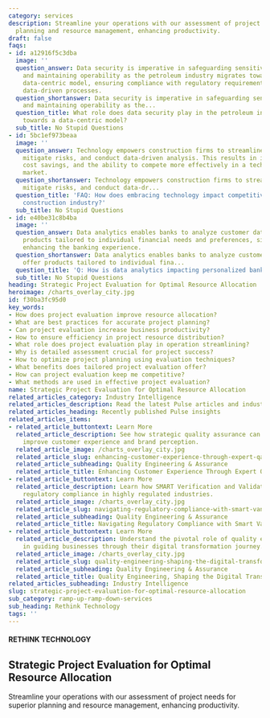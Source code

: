```yaml
---
category: services
description: Streamline your operations with our assessment of project needs for superior
  planning and resource management, enhancing productivity.
draft: false
faqs:
- id: a12916f5c3dba
  image: ''
  question_answer: Data security is imperative in safeguarding sensitive information
    and maintaining operability as the petroleum industry migrates towards a more
    data-centric model, ensuring compliance with regulatory requirements while optimizing
    data-driven processes.
  question_shortanswer: Data security is imperative in safeguarding sensitive information
    and maintaining operability as the...
  question_title: What role does data security play in the petroleum industry's shift
    towards a data-centric model?
  sub_title: No Stupid Questions
- id: 5bc1ef973beaa
  image: ''
  question_answer: Technology empowers construction firms to streamline operations,
    mitigate risks, and conduct data-driven analysis. This results in increased efficiency,
    cost savings, and the ability to compete more effectively in a technology-driven
    market.
  question_shortanswer: Technology empowers construction firms to streamline operations,
    mitigate risks, and conduct data-dr...
  question_title: 'FAQ: How does embracing technology impact competitiveness in the
    construction industry?'
  sub_title: No Stupid Questions
- id: e40be31c8b4ba
  image: ''
  question_answer: Data analytics enables banks to analyze customer data and offer
    products tailored to individual financial needs and preferences, significantly
    enhancing the banking experience.
  question_shortanswer: Data analytics enables banks to analyze customer data and
    offer products tailored to individual fina...
  question_title: 'Q: How is data analytics impacting personalized banking experiences?'
  sub_title: No Stupid Questions
heading: Strategic Project Evaluation for Optimal Resource Allocation
heroimage: /charts_overlay_city.jpg
id: f30ba3fc95d0
key_words:
- How does project evaluation improve resource allocation?
- What are best practices for accurate project planning?
- Can project evaluation increase business productivity?
- How to ensure efficiency in project resource distribution?
- What role does project evaluation play in operation streamlining?
- Why is detailed assessment crucial for project success?
- How to optimize project planning using evaluation techniques?
- What benefits does tailored project evaluation offer?
- How can project evaluation keep me competitive?
- What methods are used in effective project evaluation?
name: Strategic Project Evaluation for Optimal Resource Allocation
related_articles_category: Industry Intelligence
related_articles_description: Read the latest Pulse articles and industry insights.
related_articles_heading: Recently published Pulse insights
related_articles_items:
- related_article_buttontext: Learn More
  related_article_description: See how strategic quality assurance can significantly
    improve customer experience and brand perception.
  related_article_image: /charts_overlay_city.jpg
  related_article_slug: enhancing-customer-experience-through-expert-qa
  related_article_subheading: Quality Engineering & Assurance
  related_article_title: Enhancing Customer Experience Through Expert QA
- related_article_buttontext: Learn More
  related_article_description: Learn how SMART Verification and Validation streamline
    regulatory compliance in highly regulated industries.
  related_article_image: /charts_overlay_city.jpg
  related_article_slug: navigating-regulatory-compliance-with-smart-vandv
  related_article_subheading: Quality Engineering & Assurance
  related_article_title: Navigating Regulatory Compliance with Smart VandV
- related_article_buttontext: Learn More
  related_article_description: Understand the pivotal role of quality engineering
    in guiding businesses through their digital transformation journey.
  related_article_image: /charts_overlay_city.jpg
  related_article_slug: quality-engineering-shaping-the-digital-transformation
  related_article_subheading: Quality Engineering & Assurance
  related_article_title: Quality Engineering, Shaping the Digital Transformation
related_articles_subheading: Industry Intelligence
slug: strategic-project-evaluation-for-optimal-resource-allocation
sub_category: ramp-up-ramp-down-services
sub_heading: Rethink Technology
tags: ''
---
```


#### RETHINK TECHNOLOGY
## Strategic Project Evaluation for Optimal Resource Allocation
Streamline your operations with our assessment of project needs for superior planning and resource management, enhancing productivity.